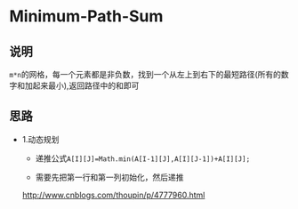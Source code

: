 # Minimum-Path-Sum

## 说明

`m*n`的网格，每一个元素都是非负数，找到一个从左上到右下的最短路径(所有的数字和加起来最小),返回路径中的和即可

## 思路

- 1.动态规划

	- 递推公式`A[I][J]=Math.min(A[I-1][J],A[I][J-1])+A[I][J];`
	
	- 需要先把第一行和第一列初始化，然后递推
	
	http://www.cnblogs.com/thoupin/p/4777960.html
